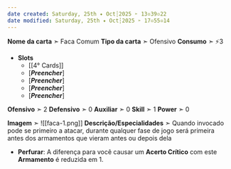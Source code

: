 ```yaml
---
date created: Saturday, 25th ✦ Oct┆2025 ➣ 13▫39▫22 
date modified: Saturday, 25th ✦ Oct┆2025 ➣ 17▫55▫14 
---
```

**Nome da carta** ➣ Faca Comum
**Tipo da carta** ➣ Ofensivo
**Consumo** ➣ ⚡3
- **Slots**
	- [[4° Cards]]
	- \[***Preencher***\]
	- \[***Preencher***\]
	- \[***Preencher***\]
	- \[***Preencher***\]

**Ofensivo** ➣ 2
**Defensivo** ➣ 0
**Auxiliar** ➣ 0
**Skill** ➣ 1
**Power** ➣ 0

**Imagem** ➣ ![[faca-1.png]]
**Descrição/Especialidades** ➣ Quando invocado pode se primeiro a atacar, durante qualquer fase de jogo será primeira antes dos armamentos que vieram antes ou depois dela

- **Perfurar**: A diferença para você causar um **Acerto Crítico** com este **Armamento** é reduzida em 1.
